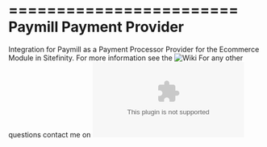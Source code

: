 ========================
Paymill Payment Provider
========================

Integration for Paymill as a Payment Processor Provider for the Ecommerce Module in Sitefinity. 
For more information see the ![Wiki](https://github.com/Sitefinity/sitefinity-paymill-payment-provider/wiki)
For any other questions contact me on ![Email](mailto:ivan.a.petrov@telerik.com)